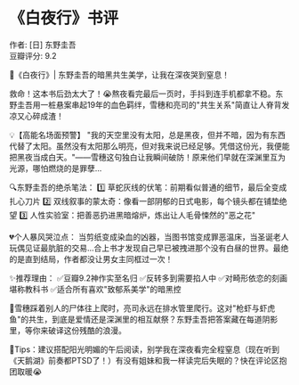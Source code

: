# 《白夜行》书评

作者: [日] 东野圭吾  
豆瓣评分: 9.2  



📖《白夜行》| 东野圭吾的暗黑共生美学，让我在深夜哭到窒息！

救命！这本书后劲太大了！😭熬夜看完最后一页时，手抖到连手机都拿不稳。东野圭吾用一桩悬案串起19年的血色羁绊，雪穗和亮司的"共生关系"简直让人脊背发凉又心碎成渣！

💡【高能名场面预警】
"我的天空里没有太阳，总是黑夜，但并不暗，因为有东西代替了太阳。虽然没有太阳那么明亮，但对我来说已经足够。凭借这份光，我便能把黑夜当成白天。"——雪穗这句独白让我瞬间破防！原来他们早就在深渊里互为光源，哪怕燃烧的是罪孽...

🔍东野圭吾的绝杀笔法：
1️⃣ 草蛇灰线的伏笔：前期看似普通的细节，最后全变成扎心刀片
2️⃣ 双线叙事的蒙太奇：像看一部阴郁的日式电影，每个镜头都在铺垫绝望
3️⃣ 人性实验室：把善恶扔进黑暗熔炉，炼出让人毛骨悚然的"恶之花"

💔个人暴风哭泣点：
当剪纸变成染血的凶器，当图书馆变成罪恶温床，当圣诞老人玩偶见证最肮脏的交易...合上书才发现自己早已被拽进那个没有白昼的世界。最绝的是直到结局，作者都没让男女主同框过一次！

✨推荐理由：
✅豆瓣9.2神作实至名归
✅反转多到需要掐人中
✅对畸形依恋的刻画堪称教科书
✅适合所有喜欢"致郁系美学"的暗黑控

👠雪穗踩着别人的尸体往上爬时，亮司永远在排水管里爬行。这对"枪虾与虾虎鱼"的共生，到底是爱情还是深渊里的相互献祭？东野圭吾把答案藏在每道阴影里，等你来破译这份残酷的浪漫。

🌟Tips：建议搭配阳光明媚的午后阅读，别学我在深夜看完全程窒息（现在听到《天鹅湖》前奏都PTSD了！）有没有姐妹和我一样读完后失眠的？快在评论区抱团取暖😭

